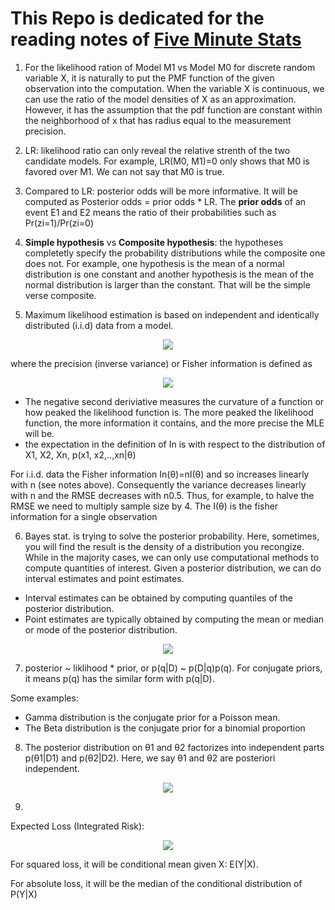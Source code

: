 # This Repo is dedicated for the reading notes of [Five Minute Stats](https://stephens999.github.io/fiveMinuteStats/)


1. For the likelihood ration of Model M1 vs Model M0 for discrete random variable X, it is naturally to put the PMF function of the given observation into the computation. When the variable X is continuous, we can use the ratio of the model densities of X as an approximation. However, it has the assumption that the pdf function are constant within the neighborhood of x that has radius equal to the measurement precision. 

2. LR: likelihood ratio can only reveal the relative strenth of the two candidate models. For example, LR(M0, M1)=0 only shows that M0 is favored over M1. We can not say that M0 is true.

3. Compared to LR: posterior odds will be more informative. It will be computed as Posterior odds = prior odds * LR. The **prior odds** of an event E1 and E2 means the ratio of their probabilities such as Pr(zi=1)/Pr(zi=0)

4. **Simple hypothesis** vs **Composite hypothesis**:  the hypotheses completetly specify the probability distributions while the composite one does not. For example, one hypothesis is the mean of a normal distribution is one constant and another hypothesis is the mean of the normal distribution is larger than the constant. That will be the simple verse composite.

5. Maximum likelihood estimation is based on independent and identically distributed (i.i.d) data from a model.
<p align="center">
<img src="https://render.githubusercontent.com/render/math?math=\theta \sim N(\theta_0, I_n(\theta_0)^{-1}">
 </p>
where the precision (inverse variance) or Fisher information is defined as 
<p align="center">
<img src="https://render.githubusercontent.com/render/math?math=I_n(\theta_0)=E_{\theta_0}[-\frac{d^2}{d\theta^2}l(\theta,X_1,..,X_n)]">
  </p>

* The negative second deriviative measures the curvature of a function or how peaked the likelihood function is. The more peaked the likelihood function, the more information it contains, and the more precise the MLE will be. 
* the expectation in the definition of In is with respect to the distribution of X1, X2, Xn, p(x1, x2,..,xn|θ)

For i.i.d. data the Fisher information In(θ)=nI(θ) and so increases linearly with n (see notes above). Consequently the variance decreases linearly with n and the RMSE decreases with n0.5. Thus, for example, to halve the RMSE we need to multiply sample size by 4. The I(θ) is the fisher information for a single observation

6. Bayes stat. is trying to solve the posterior probability.  Here, sometimes, you will find the result is the density of a distribution you recongize. While in the majority cases, we can only use computational methods to compute quantities of interest. Given a posterior distribution,  we can do interval estimates and point estimates. 

* Interval estimates can be obtained by computing quantiles of the posterior distribution.
* Point estimates are typically obtained by computing the mean or median or mode of the posterior distribution. 

<p align="center">
<img src="https://render.githubusercontent.com/render/math?math=\int\theta{p(\theta|x)}d\theta">
  </p>

7. posterior ~ liklihood * prior, or p(q|D) ~ p(D|q)p(q).  For conjugate priors, it means p(q) has the similar form with p(q|D). 

Some examples: 
* Gamma distribution is the conjugate prior for a Poisson mean.
* The Beta distribution is the conjugate prior for a binomial proportion

8. The posterior distribution on θ1 and θ2 factorizes into independent parts p(θ1|D1) and p(θ2|D2). Here, we say θ1 and θ2 are posteriori independent. 

<p align="center">
<img src="https://render.githubusercontent.com/render/math?math=p(\theta_1,\theta_2|D_1, D_2) \sim  p(D_1|\theta_1)p(\theta_1)p(D_2|\theta_2)p(\theta_2)">
  </p>

9.

Expected Loss (Integrated Risk):

<p align="center">
<img src="https://render.githubusercontent.com/render/math?math=\int\intL(\tilde{Y}(X), Y)p(X,Y)dXdY">
  </p>

For squared loss, it will be conditional mean given X: E(Y|X).

For absolute loss, it will be the median of the conditional distribution of P(Y|X)

